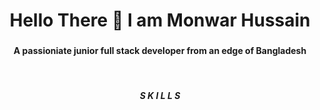 **<h1 align="center">Hello There 👋 I am Monwar Hussain</h1>**

### <h4 align="center">A passioniate junior full stack developer from an edge of Bangladesh</h4>
<br/>

*****<h4 align="center" >S K I L L S</h4>*****
